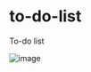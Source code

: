 # to-do-list
To-do list

![image](https://user-images.githubusercontent.com/101916119/179629668-4833015d-da5d-4673-8660-dc75ca8f279e.png)
